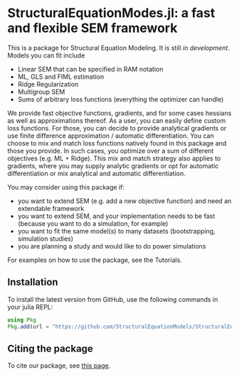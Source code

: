 # StructuralEquationModes.jl: a fast and flexible SEM framework

This is a package for Structural Equation Modeling.
It is still *in development*.
Models you can fit include
- Linear SEM that can be specified in RAM notation
- ML, GLS and FIML estimation
- Ridge Regularization
- Multigroup SEM
- Sums of arbitrary loss functions (everything the optimizer can handle)

We provide fast objective functions, gradients, and for some cases hessians as well as approximations thereof.
As a user, you can easily define custom loss functions.
For those, you can decide to provide analytical gradients or use finite difference approximation / automatic differentiation.
You can choose to mix and match loss functions natively found in this package and those you provide.
In such cases, you optimize over a sum of different objectives (e.g. ML + Ridge).
This mix and match strategy also applies to gradients, where you may supply analytic gradients or opt for automatic differentiation or mix analytical and automatic differentiation.

You may consider using this package if:
- you want to extend SEM (e.g. add a new objective function) and need an extendable framework
- you want to extend SEM, and your implementation needs to be fast (because you want to do a simulation, for example)
- you want to fit the same model(s) to many datasets (bootstrapping, simulation studies)
- you are planning a study and would like to do power simulations

For examples on how to use the package, see the Tutorials.

## Installation

To install the latest version from GitHub, use the following commands in your julia REPL:
```julia
using Pkg
Pkg.add(url = "https://github.com/StructuralEquationModels/StructuralEquationModels.jl")
```

## Citing the package

To cite our package, see [this page](https://github.com/StructuralEquationModels/StructuralEquationModels.jl/blob/main/CITATION.cff).
